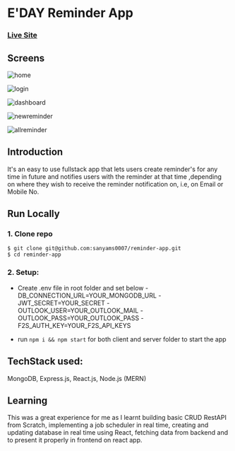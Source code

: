 # E'DAY Reminder App

### [Live Site](https://edayreminders.netlify.app)

## Screens

![home](https://res.cloudinary.com/ignitegaming/image/upload/v1621243243/projects/Reminder%20App/edayreminders.netlify.app_dashboard_5_zzfnxu.png)

![login](https://res.cloudinary.com/ignitegaming/image/upload/v1621243247/projects/Reminder%20App/edayreminders.netlify.app_dashboard_1_itmwhd.png)

![dashboard](https://res.cloudinary.com/ignitegaming/image/upload/v1621243248/projects/Reminder%20App/edayreminders.netlify.app_dashboard_zizmst.png)

![newreminder](https://res.cloudinary.com/ignitegaming/image/upload/v1621243248/projects/Reminder%20App/edayreminders.netlify.app_dashboard_3_vxrvb2.png)

![allreminder](https://res.cloudinary.com/ignitegaming/image/upload/v1621243244/projects/Reminder%20App/edayreminders.netlify.app_dashboard_4_vdhxvc.png)

## Introduction

It's an easy to use fullstack app that lets users create reminder's for any time in future and notifies users with the reminder at that time ,depending on where they wish to receive the reminder notification on, i.e, on Email or Mobile No.

## Run Locally

### 1. Clone repo

```
$ git clone git@github.com:sanyams0007/reminder-app.git
$ cd reminder-app
```

### 2. Setup:

- Create .env file in root folder and set below
  -DB_CONNECTION_URL=YOUR_MONGODB_URL
  -JWT_SECRET=YOUR_SECRET
  -OUTLOOK_USER=YOUR_OUTLOOK_MAIL
  -OUTLOOK_PASS=YOUR_OUTLOOK_PASS
  -F2S_AUTH_KEY=YOUR_F2S_API_KEYS

- run `npm i && npm start` for both client and server folder to start the app

## TechStack used:

MongoDB, Express.js, React.js, Node.js (MERN)

## Learning

This was a great experience for me as I learnt building basic CRUD RestAPI from Scratch, implementing a job scheduler in real time, creating and updating database in real time using React, fetching data from backend and to present it properly in frontend on react app.
